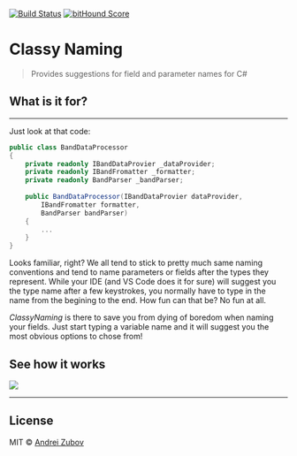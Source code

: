 [![Build Status](https://travis-ci.org/reflectiondm/vscode-classyNaming.svg)](https://travis-ci.org/reflectiondm/vscode-classyNaming)
[![bitHound Score](https://www.bithound.io/github/reflectiondm/vscode-classyNaming/badges/score.svg)](https://www.bithound.io/github/reflectiondm/vscode-classyNaming)

# Classy Naming
> Provides suggestions for field and parameter names for C#

## What is it for? 
-------------------
Just look at that code:
```csharp
public class BandDataProcessor
{
	private readonly IBandDataProvier _dataProvider;
	private readonly IBandFromatter _formatter;
	private readonly BandParser _bandParser;
	
	public BandDataProcessor(IBandDataProvier dataProvider, 
		IBandFromatter formatter, 
		BandParser bandParser)
	{
		...
	}
}
```

Looks familiar, right? We all tend to stick to pretty much same naming 
conventions and tend to name parameters or fields after the types they 
represent. While your IDE (and VS Code does it for sure) will suggest 
you the type name after a few keystrokes, you normally have to type in
the name from the begining to the end. How fun can that be? No fun at all.

*ClassyNaming* is there to save you from dying of boredom when naming your fields.
Just start typing a variable name and it will suggest you the most obvious options
to chose from!

## See how it works
![](https://github.com/reflectiondm/vscode-classyNaming/blob/master/assets/preview.gif)

---------------
## License
MIT © [Andrei Zubov](https://github.com/reflectiondm)
